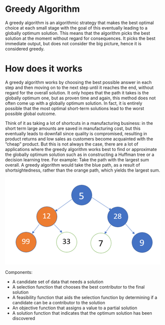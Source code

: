 # Greedy Algorithm
A greedy algorithm is an algorithmic strategy that makes the best optimal choice at each small stage with the goal of this eventually leading to a globally optimum solution. This means that the algorithm picks the best solution at the moment without regard for consequences. It picks the best immediate output, but does not consider the big picture, hence it is considered greedy.
# How does it works
A greedy algorithm works by choosing the best possible answer in each step and then moving on to the next step until it reaches the end, without regard for the overall solution. It only hopes that the path it takes is the globally optimum one, but as proven time and again, this method does not often come up with a globally optimum solution. In fact, it is entirely possible that the most optimal short-term solutions lead to the worst possible global outcome.

Think of it as taking a lot of shortcuts in a manufacturing business: in the short term large amounts are saved in manufacturing cost, but this eventually leads to downfall since quality is compromised, resulting in product returns and low sales as customers become acquainted with the “cheap” product. But this is not always the case, there are a lot of applications where the greedy algorithm works best to find or approximate the globally optimum solution such as in constructing a Huffman tree or a decision learning tree.
For example: Take the path with the largest sum overall. A greedy algorithm would take the blue path, as a result of shortsightedness, rather than the orange path, which yields the largest sum.

<img src="images/image.png">

Components:

- A candidate set of data that needs a solution
- A selection function that chooses the best contributor to the final solution
- A feasibility function that aids the selection function by determining if a candidate can be a contributor to the solution
- An objective function that assigns a value to a partial solution
- A solution function that indicates that the optimum solution has been discovered